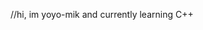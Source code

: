 //hi,
im yoyo-mik and
currently learning C++



<!---
yoyo-mik/yoyo-mik is a ✨ special ✨ repository because its `README.md` (this file) appears on your GitHub profile.
You can click the Preview link to take a look at your changes.
--->
